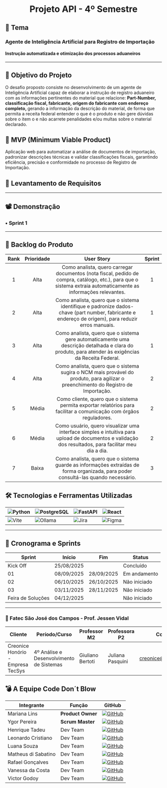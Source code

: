 <h1 align="center">  Projeto API - 4º Semestre </h1>
 
## 📌 Tema
<h3> Agente de Inteligência Artificial para Registro de Importação </h3>


<h4> Instrução automatizada e otimização dos processos aduaneiros </h4>

---

## 🎯 Objetivo do Projeto  
O desafio proposto consiste no desenvolvimento de um agente de Inteligência
Artificial capaz de elaborar a instrução de registro aduaneiro com as informações pertinentes do
material que relacione: <b> Part-Number, classificação fiscal, fabricante, origem do fabricante com
endereço completo, </b> gerando a informação da descrição do material, de forma que permita a receita
federal entender o que é o produto e não gere dúvidas sobre o item o e não acarrete penalidades
e/ou multas sobre o material declarado.


## 🔎 MVP (Minimum Viable Product)
Aplicação web para automatizar a análise de documentos de importação, padronizar descrições técnicas e validar classificações fiscais, garantindo eficiência, precisão e conformidade no processo de Registro de Importação.


## 📍 Levantamento de Requisitos 

---

## 📽️ Demonstração 

### • Sprint 1


---


## 📑 Backlog do Produto
<div align="center">

|Rank |Prioridade|                    User Story                    | Sprint |
|:---:|:--------:|:------------------------------------------------:|:------:|
|  1  |  Alta   |  Como analista, quero carregar documentos (nota fiscal, pedido de compra, catálogo, etc.), para que o sistema extraia automaticamente as informações relevantes.     |  1 |
|  2  |  Alta   |  Como analista, quero que o sistema identifique e padronize dados-chave (part number, fabricante e endereço de origem), para reduzir erros manuais. | 1 |
|  3 |  Alta   |  Como analista, quero que o sistema gere automaticamente uma descrição detalhada e clara do produto, para atender às exigências da Receita Federal.               | 1 |
|  4 |  Alta   |   Como analista, quero que o sistema sugira o NCM mais provável do produto, para agilizar o preenchimento do Registro de Importação.      | 2|
|  5 |  Média   |  Como cliente, quero que o sistema permita exportar relatórios  para facilitar a comunicação com órgãos reguladores.   | 2 |
|  6 |  Média   |  Como usuário, quero visualizar uma interface simples e intuitiva para upload de documentos e validação dos resultados, para facilitar meu dia a dia.   | 2 |
|  7 |  Baixa    |   Como analista, quero que o sistema guarde as informações extraídas de forma organizada, para poder consultá-las quando necessário.  | 3 |


</div>

## 🛠️ Tecnologias e Ferramentas Utilizadas

| ![Python](https://img.shields.io/badge/-Python-0D1117?style=for-the-badge&logo=python) | ![PostgreSQL](https://img.shields.io/badge/-PostgreSQL-0D1117?style=for-the-badge&logo=postgresql) | ![FastAPI](https://img.shields.io/badge/-FastAPI-0D1117?style=for-the-badge&logo=fastapi) | ![React](https://img.shields.io/badge/-React-0D1117?style=for-the-badge&logo=react) |
| --- | --- | --- | --- |
| ![Vite](https://img.shields.io/badge/-Vite-0D1117?style=for-the-badge&logo=vite) | ![Ollama](https://img.shields.io/badge/-Ollama-0D1117?style=for-the-badge&logo=ollama) | ![Jira](https://img.shields.io/badge/-Jira-0D1117?style=for-the-badge&logo=jira) | ![Figma](https://img.shields.io/badge/-Figma-0D1117?style=for-the-badge&logo=figma) |



---

## 📅 Cronograma e Sprints

| Sprint            | Início     | Fim        | Status        |
| ----------------- | ---------- | -----------|---------------|
| Kick Off          | 25/08/2025 |            | Concluído     |
| 01                | 08/09/2025 | 28/09/2025 | Em andamento  |
| 02                | 06/10/2025 | 26/10/2025 | Não iniciado      |
| 03                | 03/11/2025 | 28/11/2025 | Não iniciado       |
| Feira de Soluções | 04/12/2025 |            | Não iniciado       |

---

 ### 👥 Fatec São José dos Campos - Prof. Jessen Vidal

| Cliente          | Período/Curso                                  | Professor M2      | Professora P2     | Contato Cliente                    |
| ---------------- | ---------------------------------------------- | ----------------- | ---------------- | ---------------------------------- |
| Creonice Honório - Empresa TecSys | 4º Análise e Desenvolvimento de Sistemas | Giuliano Bertoti  | Juliana Pasquini | <creonice@tecsysbrasil.com.br> |


## 💣 A Equipe Code Don´t Blow


| Integrante | Função | GitHub | 
|---|---|---|
| Mariana Lins | **Product Owner** | [![GitHub](https://img.shields.io/badge/GitHub-111217?style=flat-square&logo=github&logoColor=white)](https://github.com/mariana-lins) |
| Ygor Pereira |  **Scrum Master** | [![GitHub](https://img.shields.io/badge/GitHub-111217?style=flat-square&logo=github&logoColor=white)](https://github.com/YgorPereira)
| Henrique Tadeu | Dev Team | [![GitHub](https://img.shields.io/badge/GitHub-111217?style=flat-square&logo=github&logoColor=white)](https://github.com/henrySilverIX) | 
| Leonardo Cristiano | Dev Team | [![GitHub](https://img.shields.io/badge/GitHub-111217?style=flat-square&logo=github&logoColor=white)](https://github.com/Leonardo-dSouza) |
| Luana Souza | Dev Team | [![GitHub](https://img.shields.io/badge/GitHub-111217?style=flat-square&logo=github&logoColor=white)](https://github.com/luanaapms) | 
| Matheus di Sabatino | Dev Team | [![GitHub](https://img.shields.io/badge/GitHub-111217?style=flat-square&logo=github&logoColor=white)](https://github.com/Omathzao) |
| Rafael Gonçalves | Dev Team | [![GitHub](https://img.shields.io/badge/GitHub-111217?style=flat-square&logo=github&logoColor=white)](https://github.com/EstupendoG)  |  
| Vanessa da Costa | Dev Team | [![GitHub](https://img.shields.io/badge/GitHub-111217?style=flat-square&logo=github&logoColor=white)](https://github.com/Doryumi) | 
| Victor Godoy | Dev Team | [![GitHub](https://img.shields.io/badge/GitHub-111217?style=flat-square&logo=github&logoColor=white)](https://github.com/victorrgodoy) |

